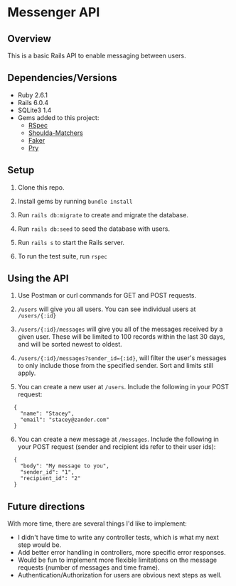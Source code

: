# Messenger API

## Overview

This is a basic Rails API to enable messaging between users. 

## Dependencies/Versions

* Ruby 2.6.1
* Rails 6.0.4
* SQLite3 1.4
* Gems added to this project:
  * [RSpec](https://github.com/rspec/rspec-rails)
  * [Shoulda-Matchers](https://github.com/thoughtbot/shoulda-matchers)
  * [Faker](https://github.com/faker-ruby/faker)
  * [Pry](https://github.com/pry/pry)

## Setup

  1. Clone this repo.
  
  1. Install gems by running `bundle install`

  1. Run `rails db:migrate` to create and migrate the database.

  1. Run `rails db:seed` to seed the database with users. 

  1. Run `rails s` to start the Rails server.

  1. To run the test suite, run `rspec`


## Using the API

  1. Use Postman or curl commands for GET and POST requests.

  1. `/users` will give you all users. You can see individual users at `/users/{:id}`

  1. `/users/{:id}/messages` will give you all of the messages received by a given user. These will be limited to 100 records within the last 30 days, and will be sorted newest to oldest.

  1. `/users/{:id}/messages?sender_id={:id}`, will filter the user's messages to only include those from the specified sender. Sort and limits still apply.

  1. You can create a new user at `/users`. Include the following in your POST request:

  ```
    {
      "name": "Stacey",
      "email": "stacey@zander.com"
    }

  ```

  6. You can create a new message at `/messages`. Include the following in your POST request (sender and recipient ids refer to their user ids):

  ```
    {
      "body": "My message to you",
      "sender_id": "1",
      "recipient_id": "2"
    }

  ```


## Future directions

With more time, there are several things I'd like to implement:

* I didn't have time to write any controller tests, which is what my next step would be.
* Add better error handling in controllers, more specific error responses.
* Would be fun to implement more flexible limitations on the message requests (number of messages and time frame).
* Authentication/Authorization for users are obvious next steps as well.


